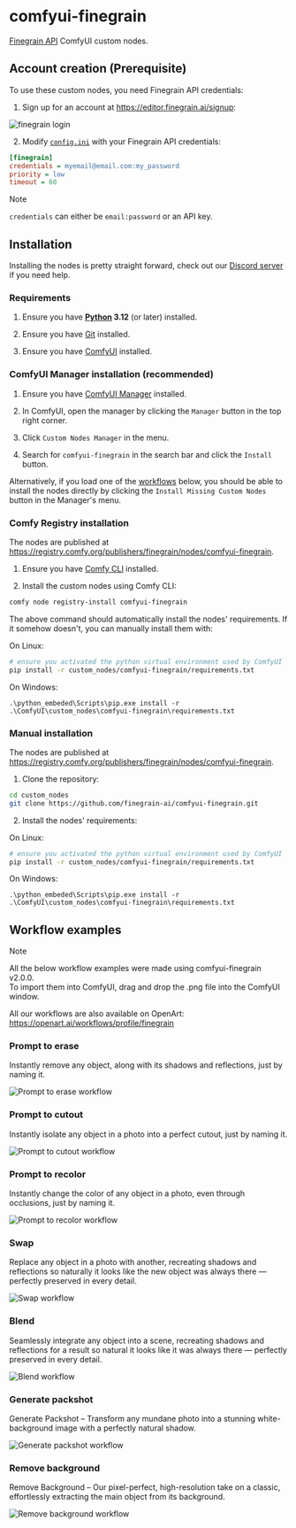 # comfyui-finegrain

[Finegrain API](https://api.finegrain.ai/doc/) ComfyUI custom nodes.

## Account creation (Prerequisite)

To use these custom nodes, you need Finegrain API credentials:

1. Sign up for an account at https://editor.finegrain.ai/signup:

![finegrain login](assets/finegrain_login.webp)

2. Modify [`config.ini`](config.ini) with your Finegrain API credentials:

```ini
[finegrain]
credentials = myemail@email.com:my_password
priority = low
timeout = 60
```

> [!Note]
> `credentials` can either be `email:password` or an API key.

## Installation

Installing the nodes is pretty straight forward, check out our [Discord server](https://discord.gg/a4w4jXJ6) if you need help.

### Requirements

1. Ensure you have **[Python](https://www.python.org/) 3.12** (or later) installed.

2. Ensure you have [Git](https://git-scm.com/) installed.

3. Ensure you have [ComfyUI](https://github.com/comfyanonymous/ComfyUI) installed.

### ComfyUI Manager installation (recommended)

1. Ensure you have [ComfyUI Manager](https://github.com/ltdrdata/ComfyUI-Manager?tab=readme-ov-file#comfyui-manager) installed.

2. In ComfyUI, open the manager by clicking the `Manager` button in the top right corner.

3. Click `Custom Nodes Manager` in the menu.

4. Search for `comfyui-finegrain` in the search bar and click the `Install` button.

Alternatively, if you load one of the [workflows](#workflow-examples) below, you should be able to install the nodes directly
by clicking the `Install Missing Custom Nodes` button in the Manager's menu.

### Comfy Registry installation

The nodes are published at https://registry.comfy.org/publishers/finegrain/nodes/comfyui-finegrain.

1. Ensure you have [Comfy CLI](https://docs.comfy.org/comfy-cli/getting-started) installed.

2. Install the custom nodes using Comfy CLI:

```bash
comfy node registry-install comfyui-finegrain
```

The above command should automatically install the nodes' requirements.
If it somehow doesn't, you can manually install them with:

On Linux:
```bash
# ensure you activated the python virtual environment used by ComfyUI
pip install -r custom_nodes/comfyui-finegrain/requirements.txt
```

On Windows:
```shell
.\python_embeded\Scripts\pip.exe install -r .\ComfyUI\custom_nodes\comfyui-finegrain\requirements.txt
```

### Manual installation

The nodes are published at https://registry.comfy.org/publishers/finegrain/nodes/comfyui-finegrain.

1. Clone the repository:

```bash
cd custom_nodes
git clone https://github.com/finegrain-ai/comfyui-finegrain.git
```

2. Install the nodes' requirements:

On Linux:
```bash
# ensure you activated the python virtual environment used by ComfyUI
pip install -r custom_nodes/comfyui-finegrain/requirements.txt
```

On Windows:
```shell
.\python_embeded\Scripts\pip.exe install -r .\ComfyUI\custom_nodes\comfyui-finegrain\requirements.txt
```

## Workflow examples

> [!Note]
> All the below workflow examples were made using comfyui-finegrain v2.0.0. <br>
> To import them into ComfyUI, drag and drop the .png file into the ComfyUI window.

All our workflows are also available on OpenArt: https://openart.ai/workflows/profile/finegrain

### Prompt to erase

Instantly remove any object, along with its shadows and reflections, just by naming it.

![Prompt to erase workflow](assets/workflows/eraser.png?raw=true)

### Prompt to cutout

Instantly isolate any object in a photo into a perfect cutout, just by naming it.

![Prompt to cutout workflow](assets/workflows/cutout.png?raw=true)

### Prompt to recolor

Instantly change the color of any object in a photo, even through occlusions, just by naming it.

![Prompt to recolor workflow](assets/workflows/recolor.png?raw=true)

### Swap

Replace any object in a photo with another, recreating shadows and reflections so naturally it looks like the new object was always there — perfectly preserved in every detail.

![Swap workflow](assets/workflows/swap.png?raw=true)

### Blend

Seamlessly integrate any object into a scene, recreating shadows and reflections for a result so natural it looks like it was always there — perfectly preserved in every detail.

![Blend workflow](assets/workflows/blender.png?raw=true)

### Generate packshot

Generate Packshot – Transform any mundane photo into a stunning white-background image with a perfectly natural shadow.

![Generate packshot workflow](assets/workflows/packshot.png?raw=true)

### Remove background

Remove Background – Our pixel-perfect, high-resolution take on a classic, effortlessly extracting the main object from its background.

![Remove background workflow](assets/workflows/removebg.png?raw=true)

